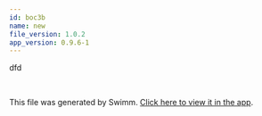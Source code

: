 ```yaml
---
id: boc3b
name: new
file_version: 1.0.2
app_version: 0.9.6-1
---
```


dfd

<br/>

This file was generated by Swimm. [Click here to view it in the app](http://localhost:5000/repos/Z2l0aHViJTNBJTNBdGVzdC1naXRodWItYXBwJTNBJTNBc3dpbW1pbw==/docs/boc3b).